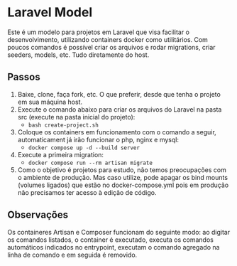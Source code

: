 # Laravel Model

Este é um modelo para projetos em Laravel que visa facilitar o desenvolvimento, utilizando containers docker como utilitários.
Com poucos comandos é possível criar os arquivos e rodar migrations, criar seeders, models, etc. Tudo diretamente do host.

## Passos

1. Baixe, clone, faça fork, etc. O que preferir, desde que tenha o projeto em sua máquina host.
2. Execute o comando abaixo para criar os arquivos do Laravel na pasta src (execute na pasta inicial do projeto):
    - ```bash create-project.sh```
3. Coloque os containers em funcionamento com o comando a seguir, automaticament já irão funcionar o php, nginx e mysql:
    - ```docker compose up -d --build server```
4. Execute a primeira migration:
    - ```docker compose run --rm artisan migrate```
5. Como o objetivo é projetos para estudo, não temos preocupações com o ambiente de produção. Mas caso utilize, pode apagar os bind mounts (volumes ligados) que estão no docker-compose.yml pois em produção não precisamos ter acesso à edição de código.

## Observações
Os containeres Artisan e Composer funcionam do seguinte modo: ao digitar os comandos listados, o container é executado, executa os comandos automáticos indicados no entrypoint, executam o comando agregado na linha de comando e em seguida é removido.
